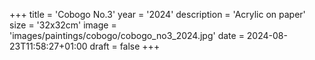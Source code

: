 +++
title = 'Cobogo No.3'
year = '2024'
description = 'Acrylic on paper'
size = '32x32cm'
image = 'images/paintings/cobogo/cobogo_no3_2024.jpg'
date = 2024-08-23T11:58:27+01:00
draft = false
+++
